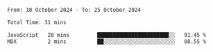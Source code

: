 <!--START_SECTION:waka-->

```txt
From: 18 October 2024 - To: 25 October 2024

Total Time: 31 mins

JavaScript   28 mins         ███████████████████████░░   91.45 %
MDX          2 mins          ██░░░░░░░░░░░░░░░░░░░░░░░   08.55 %
```

<!--END_SECTION:waka-->